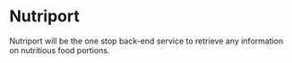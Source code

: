 # Nutriport
Nutriport will be the one stop back-end service to retrieve any information on nutritious food portions.
